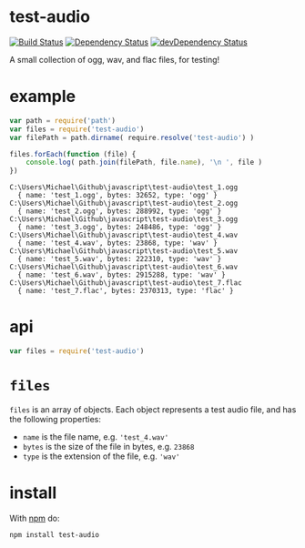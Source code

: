 test-audio
==========

[![Build Status](https://travis-ci.org/ArtskydJ/test-audio.svg)](https://travis-ci.org/ArtskydJ/test-audio)
[![Dependency Status](https://david-dm.org/artskydj/test-audio.svg)](https://david-dm.org/artskydj/test-audio)
[![devDependency Status](https://david-dm.org/artskydj/test-audio/dev-status.svg)](https://david-dm.org/artskydj/test-audio#info=devDependencies)

A small collection of ogg, wav, and flac files, for testing!

# example

```js
var path = require('path')
var files = require('test-audio')
var filePath = path.dirname( require.resolve('test-audio') )

files.forEach(function (file) {
	console.log( path.join(filePath, file.name), '\n ', file )
})
```
```
C:\Users\Michael\Github\javascript\test-audio\test_1.ogg
  { name: 'test_1.ogg', bytes: 32652, type: 'ogg' }
C:\Users\Michael\Github\javascript\test-audio\test_2.ogg
  { name: 'test_2.ogg', bytes: 288992, type: 'ogg' }
C:\Users\Michael\Github\javascript\test-audio\test_3.ogg
  { name: 'test_3.ogg', bytes: 248486, type: 'ogg' }
C:\Users\Michael\Github\javascript\test-audio\test_4.wav
  { name: 'test_4.wav', bytes: 23868, type: 'wav' }
C:\Users\Michael\Github\javascript\test-audio\test_5.wav
  { name: 'test_5.wav', bytes: 222310, type: 'wav' }
C:\Users\Michael\Github\javascript\test-audio\test_6.wav
  { name: 'test_6.wav', bytes: 2915288, type: 'wav' }
C:\Users\Michael\Github\javascript\test-audio\test_7.flac
  { name: 'test_7.flac', bytes: 2370313, type: 'flac' }
```

# api

```js
var files = require('test-audio')
```

# `files`

`files` is an array of objects. Each object represents a test audio file, and has the following properties:

- `name` is the file name, e.g. `'test_4.wav'`
- `bytes` is the size of the file in bytes, e.g. `23868`
- `type` is the extension of the file, e.g. `'wav'`

# install

With [npm](http://nodejs.org/download) do:

```
npm install test-audio
```
